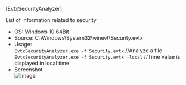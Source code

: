 [EvtxSecurityAnalyzer]  

List of information related to security     

- OS: Windows 10 64Bit  
- Source: C:\Windows\System32\winevt\Security.evtx  
- Usage:  
`EvtxSecurityAnalyzer.exe -f Security.evtx` //Analyze a file  
`EvtxSecurityAnalyzer.exe -f Security.evtx -local` //Time value is displayed in local time  
- Screenshot  
![image](https://user-images.githubusercontent.com/69110090/133921465-097fb8b2-d15c-423a-9266-178a7817af52.png)  
 

